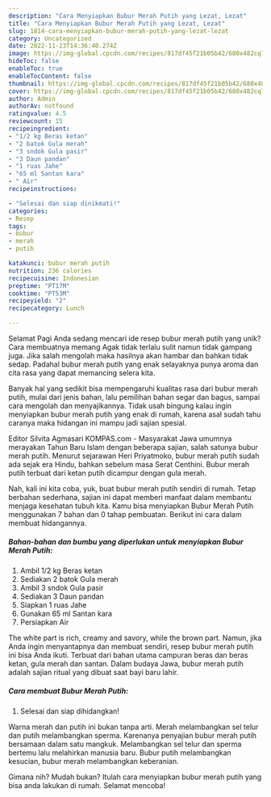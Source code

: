 ```yaml
---
description: "Cara Menyiapkan Bubur Merah Putih yang Lezat, Lezat"
title: "Cara Menyiapkan Bubur Merah Putih yang Lezat, Lezat"
slug: 1814-cara-menyiapkan-bubur-merah-putih-yang-lezat-lezat
category: Uncategorized
date: 2022-11-23T14:36:40.274Z
image: https://img-global.cpcdn.com/recipes/817df45f21b05b42/680x482cq70/bubur-merah-putih-foto-resep-utama.jpg
hideToc: false
enableToc: true
enableTocContent: false
thumbnail: https://img-global.cpcdn.com/recipes/817df45f21b05b42/680x482cq70/bubur-merah-putih-foto-resep-utama.jpg
cover: https://img-global.cpcdn.com/recipes/817df45f21b05b42/680x482cq70/bubur-merah-putih-foto-resep-utama.jpg
author: Admin
authorAv: notfound
ratingvalue: 4.5
reviewcount: 15
recipeingredient:
- "1/2 kg Beras ketan"
- "2 batok Gula merah"
- "3 sndok Gula pasir"
- "3 Daun pandan"
- "1 ruas Jahe"
- "65 ml Santan kara"
- " Air"
recipeinstructions:

- "Selesai dan siap dinikmati!"
categories:
- Resep
tags:
- bubur
- merah
- putih

katakunci: bubur merah putih 
nutrition: 236 calories
recipecuisine: Indonesian
preptime: "PT17M"
cooktime: "PT53M"
recipeyield: "2"
recipecategory: Lunch

---
```



Selamat Pagi Anda sedang mencari ide resep bubur merah putih yang unik? Cara membuatnya memang Agak tidak terlalu sulit namun tidak gampang juga. Jika salah mengolah maka hasilnya akan hambar dan bahkan tidak sedap. Padahal bubur merah putih yang enak selayaknya punya aroma dan cita rasa yang dapat memancing selera kita.


Banyak hal yang sedikit bisa mempengaruhi kualitas rasa dari bubur merah putih, mulai dari jenis bahan, lalu pemilihan bahan segar dan bagus, sampai cara mengolah dan menyajikannya. Tidak usah bingung kalau ingin menyiapkan bubur merah putih yang enak di rumah, karena asal sudah tahu caranya maka hidangan ini mampu jadi sajian spesial.

Editor Silvita Agmasari KOMPAS.com - Masyarakat Jawa umumnya merayakan Tahun Baru Islam dengan beberapa sajian, salah satunya bubur merah putih. Menurut sejarawan Heri Priyatmoko, bubur merah putih sudah ada sejak era Hindu, bahkan sebelum masa Serat Centhini. Bubur merah putih terbuat dari ketan putih dicampur dengan gula merah.


Nah, kali ini kita coba, yuk, buat bubur merah putih sendiri di rumah. Tetap berbahan sederhana, sajian ini dapat memberi manfaat dalam membantu menjaga kesehatan tubuh kita. Kamu bisa menyiapkan Bubur Merah Putih menggunakan 7 bahan dan 0 tahap pembuatan. Berikut ini cara dalam membuat hidangannya.

<!--inarticleads1-->

##### Bahan-bahan dan bumbu yang diperlukan untuk menyiapkan Bubur Merah Putih:

1. Ambil 1/2 kg Beras ketan
1. Sediakan 2 batok Gula merah
1. Ambil 3 sndok Gula pasir
1. Sediakan 3 Daun pandan
1. Siapkan 1 ruas Jahe
1. Gunakan 65 ml Santan kara
1. Persiapkan  Air


The white part is rich, creamy and savory, while the brown part. Namun, jika Anda ingin menyantapnya dan membuat sendiri, resep bubur merah putih ini bisa Anda ikuti. Terbuat dari bahan utama campuran beras dan beras ketan, gula merah dan santan. Dalam budaya Jawa, bubur merah putih adalah sajian ritual yang dibuat saat bayi baru lahir. 

<!--inarticleads2-->

##### Cara membuat Bubur Merah Putih:


1. Selesai dan siap dihidangkan!

Warna merah dan putih ini bukan tanpa arti. Merah melambangkan sel telur dan putih melambangkan sperma. Karenanya penyajian bubur merah putih bersamaan dalam satu mangkuk. Melambangkan sel telur dan sperma bertemu lalu melahirkan manusia baru. Bubur putih melambangkan kesucian, bubur merah melambangkan keberanian. 

Gimana nih? Mudah bukan? Itulah cara menyiapkan bubur merah putih yang bisa anda lakukan di rumah. Selamat mencoba!

